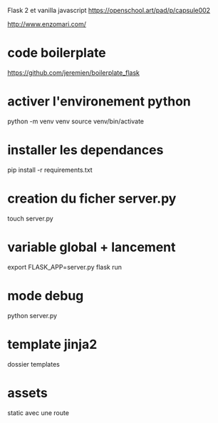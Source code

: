 Flask 2 et vanilla javascript
https://openschool.art/pad/p/capsule002

http://www.enzomari.com/

# code boilerplate
https://github.com/jeremien/boilerplate_flask


# activer l'environement python
 python -m venv venv
 source venv/bin/activate

# installer les dependances
pip install -r requirements.txt

# creation du ficher server.py
touch server.py

# variable global + lancement
export FLASK_APP=server.py
flask run

# mode debug
python server.py

# template jinja2
dossier templates

# assets
static avec une route